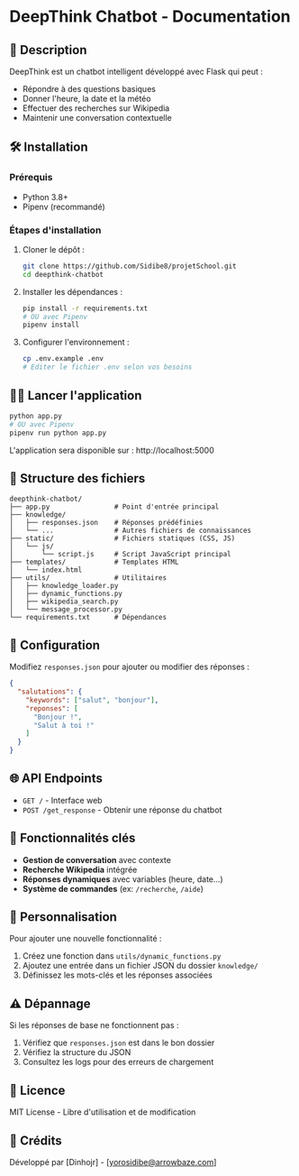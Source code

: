 # DeepThink Chatbot - Documentation

## 📌 Description
DeepThink est un chatbot intelligent développé avec Flask qui peut :
- Répondre à des questions basiques
- Donner l'heure, la date et la météo
- Effectuer des recherches sur Wikipedia
- Maintenir une conversation contextuelle

## 🛠 Installation

### Prérequis
- Python 3.8+
- Pipenv (recommandé)

### Étapes d'installation
1. Cloner le dépôt :
   ```bash
   git clone https://github.com/Sidibe8/projetSchool.git
   cd deepthink-chatbot
   ```

2. Installer les dépendances :
   ```bash
   pip install -r requirements.txt
   # OU avec Pipenv
   pipenv install
   ```

3. Configurer l'environnement :
   ```bash
   cp .env.example .env
   # Editer le fichier .env selon vos besoins
   ```

## 🏃‍♂️ Lancer l'application
```bash
python app.py
# OU avec Pipenv
pipenv run python app.py
```

L'application sera disponible sur : http://localhost:5000

## 📂 Structure des fichiers
```
deepthink-chatbot/
├── app.py                # Point d'entrée principal
├── knowledge/
│   ├── responses.json    # Réponses prédéfinies
│   └── ...               # Autres fichiers de connaissances
├── static/               # Fichiers statiques (CSS, JS)
│   └── js/
│       └── script.js     # Script JavaScript principal
├── templates/            # Templates HTML
│   └── index.html
├── utils/                # Utilitaires
│   ├── knowledge_loader.py
│   ├── dynamic_functions.py
│   ├── wikipedia_search.py
│   └── message_processor.py
└── requirements.txt      # Dépendances
```

## 🔧 Configuration
Modifiez `responses.json` pour ajouter ou modifier des réponses :
```json
{
  "salutations": {
    "keywords": ["salut", "bonjour"],
    "reponses": [
      "Bonjour !",
      "Salut à toi !"
    ]
  }
}
```

## 🌐 API Endpoints
- `GET /` - Interface web
- `POST /get_response` - Obtenir une réponse du chatbot

## 🤖 Fonctionnalités clés
- **Gestion de conversation** avec contexte
- **Recherche Wikipedia** intégrée
- **Réponses dynamiques** avec variables (heure, date...)
- **Système de commandes** (ex: `/recherche`, `/aide`)

## 📝 Personnalisation
Pour ajouter une nouvelle fonctionnalité :
1. Créez une fonction dans `utils/dynamic_functions.py`
2. Ajoutez une entrée dans un fichier JSON du dossier `knowledge/`
3. Définissez les mots-clés et les réponses associées

## ⚠️ Dépannage
Si les réponses de base ne fonctionnent pas :
1. Vérifiez que `responses.json` est dans le bon dossier
2. Vérifiez la structure du JSON
3. Consultez les logs pour des erreurs de chargement

## 📄 Licence
MIT License - Libre d'utilisation et de modification

## 🙏 Crédits
Développé par [Dinhojr] - [yorosidibe@arrowbaze.com]
